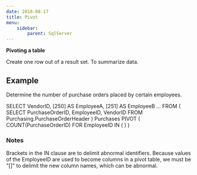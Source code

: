 ```yaml
---
date: 2018-08-17
title: Pivot
menu:
    sidebar:
        parent: SqlServer
---
```



__Pivoting a table__

Create one row out of a result set.
To summarize data.


## Example
Determine the number of purchase orders placed by certain employees.

SELECT
   VendorID,
   [250] AS EmployeeA,
   [251] AS EmployeeB
   ...
FROM 
(
   SELECT PurchaseOrderID, EmployeeID, VendorID
   FROM Purchasing.PurchaseOrderHeader
) Purchases
PIVOT
(
   COUNT(PurchaseOrderID)
   FOR EmployeeID IN ( <columns> )
)


### Notes
Brackets in the IN clause are to delimit abnormal identifiers.
Because values of the EmployeeID are used to become columns in a pivot table,
we must be "[]" to delimit the new column names, which can be abnormal.